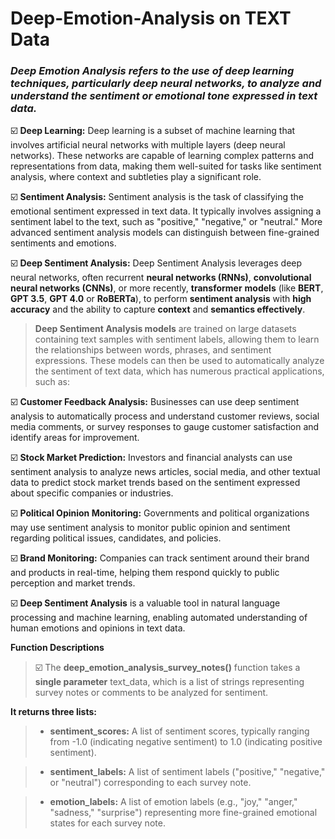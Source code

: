 # Deep-Emotion-Analysis on TEXT Data

### _Deep Emotion Analysis refers to the use of deep learning techniques, particularly deep neural networks, to analyze and understand the sentiment or emotional tone expressed in text data._

:ballot_box_with_check: **Deep Learning:** Deep learning is a subset of machine learning that involves artificial neural networks with multiple layers (deep neural networks). These networks are capable of learning complex patterns and representations from data, making them well-suited for tasks like sentiment analysis, where context and subtleties play a significant role.

:ballot_box_with_check: **Sentiment Analysis:** Sentiment analysis is the task of classifying the emotional sentiment expressed in text data. It typically involves assigning a sentiment label to the text, such as "positive," "negative," or "neutral." More advanced sentiment analysis models can distinguish between fine-grained sentiments and emotions.

:ballot_box_with_check: **Deep Sentiment Analysis:** Deep Sentiment Analysis leverages deep neural networks, often recurrent **neural networks (RNNs)**, **convolutional neural networks (CNNs)**, or more recently, **transformer** **models** (like **BERT**, **GPT 3.5**, **GPT 4.0** or **RoBERTa**), to perform **sentiment analysis** with **high accuracy** and the ability to capture **context** and **semantics effectively**.

> **Deep Sentiment Analysis models** are trained on large datasets containing text samples with sentiment labels, allowing them to learn the relationships between words, phrases, and sentiment expressions. These models can then be used to automatically analyze the sentiment of text data, which has numerous practical applications, such as:

:ballot_box_with_check: **Customer Feedback Analysis:** Businesses can use deep sentiment analysis to automatically process and understand customer reviews, social media comments, or survey responses to gauge customer satisfaction and identify areas for improvement.

:ballot_box_with_check: **Stock Market Prediction:** Investors and financial analysts can use sentiment analysis to analyze news articles, social media, and other textual data to predict stock market trends based on the sentiment expressed about specific companies or industries.

:ballot_box_with_check: **Political Opinion Monitoring:** Governments and political organizations may use sentiment analysis to monitor public opinion and sentiment regarding political issues, candidates, and policies.

:ballot_box_with_check: **Brand Monitoring:** Companies can track sentiment around their brand and products in real-time, helping them respond quickly to public perception and market trends.

:ballot_box_with_check: **Deep Sentiment Analysis** is a valuable tool in natural language processing and machine learning, enabling automated understanding of human emotions and opinions in text data.

**Function Descriptions**

> :ballot_box_with_check: The **deep_emotion_analysis_survey_notes()** function takes a **single parameter** text_data, which is a list of strings representing survey notes or comments to be analyzed for sentiment.

**It returns three lists:**

> + **sentiment_scores:** A list of sentiment scores, typically ranging from -1.0 (indicating negative sentiment) to 1.0 (indicating positive sentiment).

> + **sentiment_labels:** A list of sentiment labels ("positive," "negative," or "neutral") corresponding to each survey note.

> + **emotion_labels:** A list of emotion labels (e.g., "joy," "anger," "sadness," "surprise") representing more fine-grained emotional states for each survey note.




